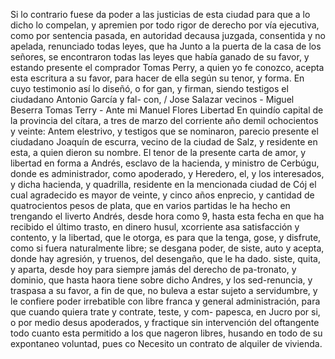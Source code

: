 Si lo contrario fuese da poder a las justicias de esta ciudad para que a lo dicho lo compelan, y apremien por todo rigor de derecho por vía ejecutiva, como por sentencia pasada, en autoridad decausa juzgada, consentida y no apelada, renunciado todas leyes, que ha
Junto a la puerta de la casa de los señores, se encontraron todas las leyes que había ganado de su favor, y estando presente el comprador Tomas Perry, a quien yo fe conozco, acepta esta escritura a su favor, para hacer de ella según su tenor, y forma. En cuyo testimonio así lo diseñó, o
for gan, y firman, siendo testigos el ciudadano Antonio García y fal-
con, / Jose Salazar vecinos - Miguel Beserra Tomas Terry - Ante mi Manuel Flores
Libertad
En quindío capital de la provincia del cítara, a tres de marzo del corriente año demil ochocientos y veinte: Antem elestrivo, y testigos que se nominaron, parecio presente el ciudadano Joaquín de escurra, vecino de la ciudad de Salz, y residente en esta, a quien dieron su nombre.
El tenor de la presente carta de amor, y libertad en forma a Andrés, esclavo de la hacienda, y ministro de Cerbúgu, donde es administrador, como apoderado, y Heredero, el, y los interesados, y
dicha hacienda, y quadrilla, residente en la mencionada ciudad de Cój el cual agradecido es mayor de veinte, y cinco años enprecio, y cantidad de quatrocientos pesos de plata, que en varios partidas le ha hecho en trengando el liverto Andrés, desde hora como 9, hasta esta fecha en
que ha recibido el último trasto, en dinero husul, xcorriente asa satisfacción y contento, y la libertad, que le otorga, es para que la tenga, gose, y disfrute, como si fuera naturalmente libre; se desgana poder, de siste, auto y acepta, donde hay agresión, y truenos, del desengaño, que le ha dado.
siste, quita, y aparta, desde hoy para siempre jamás del derecho de pa-tronato, y dominio, que hasta haora tiene sobre dicho Andres, y los sed-renuncia, y traspasa a su favor, a fin de que, no buleva a estar sujeto a servidumbre, y le confiere poder irrebatible con libre franca y general
administración, para que cuando quiera trate y contrate, teste, y com- papesca, en Jucro por si, o por medio desus apoderados, y fractique sin intervención del oftangente todo cuanto esta permitido a los que nageron libres, husando en todo de su expontaneo voluntad, pues co
Necesito un contrato de alquiler de vivienda.